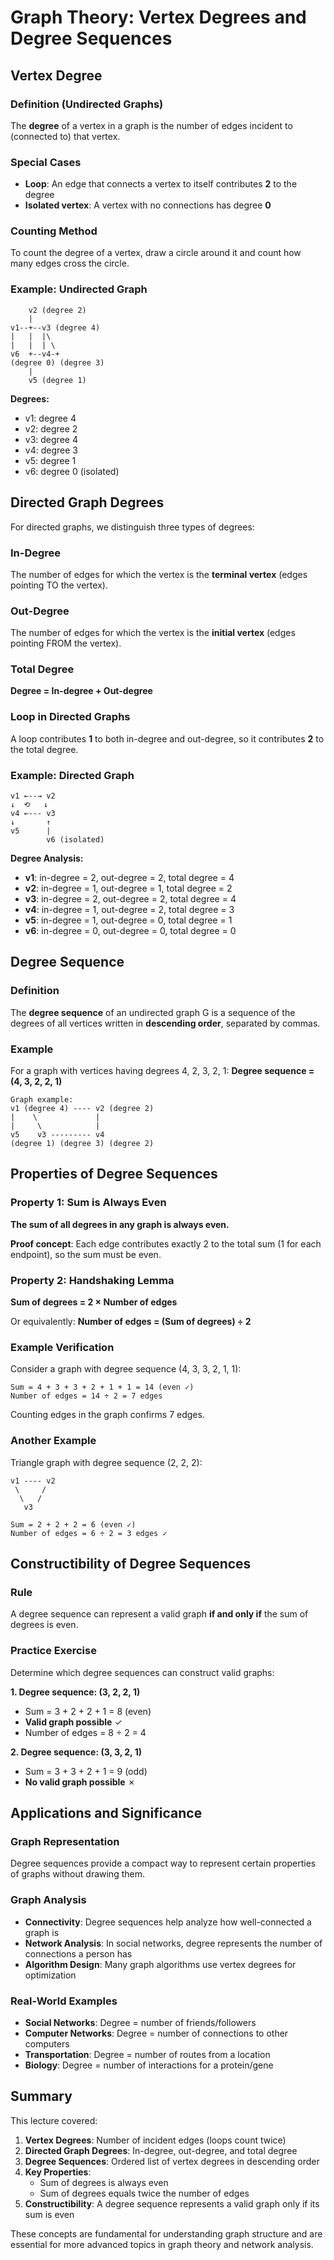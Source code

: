 # Graph Theory: Vertex Degrees and Degree Sequences

## Vertex Degree

### Definition (Undirected Graphs)
The **degree** of a vertex in a graph is the number of edges incident to (connected to) that vertex.

### Special Cases
- **Loop**: An edge that connects a vertex to itself contributes **2** to the degree
- **Isolated vertex**: A vertex with no connections has degree **0**

### Counting Method
To count the degree of a vertex, draw a circle around it and count how many edges cross the circle.

### Example: Undirected Graph
```
    v2 (degree 2)
    |
v1--+--v3 (degree 4)
|   |  |\
|   |  | \
v6  +--v4-+
(degree 0) (degree 3)
    |
    v5 (degree 1)
```

**Degrees:**
- v1: degree 4
- v2: degree 2  
- v3: degree 4
- v4: degree 3
- v5: degree 1
- v6: degree 0 (isolated)

## Directed Graph Degrees

For directed graphs, we distinguish three types of degrees:

### In-Degree
The number of edges for which the vertex is the **terminal vertex** (edges pointing TO the vertex).

### Out-Degree  
The number of edges for which the vertex is the **initial vertex** (edges pointing FROM the vertex).

### Total Degree
**Degree = In-degree + Out-degree**

### Loop in Directed Graphs
A loop contributes **1** to both in-degree and out-degree, so it contributes **2** to the total degree.

### Example: Directed Graph
```
v1 ←--→ v2
↓  ⟲   ↓
v4 ←--- v3
↓       ↑
v5      |
        v6 (isolated)
```

**Degree Analysis:**
- **v1**: in-degree = 2, out-degree = 2, total degree = 4
- **v2**: in-degree = 1, out-degree = 1, total degree = 2  
- **v3**: in-degree = 2, out-degree = 2, total degree = 4
- **v4**: in-degree = 1, out-degree = 2, total degree = 3
- **v5**: in-degree = 1, out-degree = 0, total degree = 1
- **v6**: in-degree = 0, out-degree = 0, total degree = 0

## Degree Sequence

### Definition
The **degree sequence** of an undirected graph G is a sequence of the degrees of all vertices written in **descending order**, separated by commas.

### Example
For a graph with vertices having degrees 4, 2, 3, 2, 1:
**Degree sequence = (4, 3, 2, 2, 1)**

```
Graph example:
v1 (degree 4) ---- v2 (degree 2)
|    \             |
|     \            |
v5    v3 --------- v4
(degree 1) (degree 3) (degree 2)
```

## Properties of Degree Sequences

### Property 1: Sum is Always Even
**The sum of all degrees in any graph is always even.**

**Proof concept**: Each edge contributes exactly 2 to the total sum (1 for each endpoint), so the sum must be even.

### Property 2: Handshaking Lemma
**Sum of degrees = 2 × Number of edges**

Or equivalently: **Number of edges = (Sum of degrees) ÷ 2**

### Example Verification
Consider a graph with degree sequence (4, 3, 3, 2, 1, 1):

```
Sum = 4 + 3 + 3 + 2 + 1 + 1 = 14 (even ✓)
Number of edges = 14 ÷ 2 = 7 edges
```

Counting edges in the graph confirms 7 edges.

### Another Example
Triangle graph with degree sequence (2, 2, 2):

```
v1 ---- v2
 \     /
  \   /
   v3

Sum = 2 + 2 + 2 = 6 (even ✓)
Number of edges = 6 ÷ 2 = 3 edges ✓
```

## Constructibility of Degree Sequences

### Rule
A degree sequence can represent a valid graph **if and only if** the sum of degrees is even.

### Practice Exercise
Determine which degree sequences can construct valid graphs:

**1. Degree sequence: (3, 2, 2, 1)**
- Sum = 3 + 2 + 2 + 1 = 8 (even)
- **Valid graph possible** ✓
- Number of edges = 8 ÷ 2 = 4

**2. Degree sequence: (3, 3, 2, 1)**  
- Sum = 3 + 3 + 2 + 1 = 9 (odd)
- **No valid graph possible** ✗

## Applications and Significance

### Graph Representation
Degree sequences provide a compact way to represent certain properties of graphs without drawing them.

### Graph Analysis
- **Connectivity**: Degree sequences help analyze how well-connected a graph is
- **Network Analysis**: In social networks, degree represents the number of connections a person has
- **Algorithm Design**: Many graph algorithms use vertex degrees for optimization

### Real-World Examples
- **Social Networks**: Degree = number of friends/followers
- **Computer Networks**: Degree = number of connections to other computers  
- **Transportation**: Degree = number of routes from a location
- **Biology**: Degree = number of interactions for a protein/gene

## Summary

This lecture covered:

1. **Vertex Degrees**: Number of incident edges (loops count twice)
2. **Directed Graph Degrees**: In-degree, out-degree, and total degree
3. **Degree Sequences**: Ordered list of vertex degrees in descending order
4. **Key Properties**:
   - Sum of degrees is always even
   - Sum of degrees equals twice the number of edges
5. **Constructibility**: A degree sequence represents a valid graph only if its sum is even

These concepts are fundamental for understanding graph structure and are essential for more advanced topics in graph theory and network analysis.